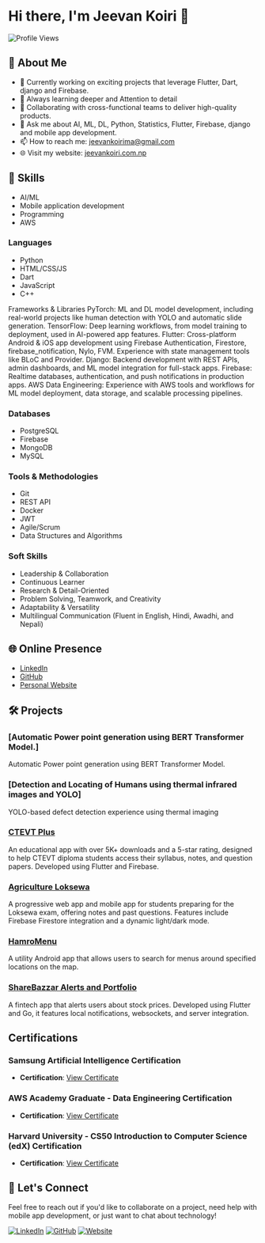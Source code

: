 # Hi there, I'm Jeevan Koiri 👋

![Profile Views](https://komarev.com/ghpvc/?username=jeevankoiri10&color=brightgreen)

## 🌟 About Me

- 🔭 Currently working on exciting projects that leverage Flutter, Dart, django and Firebase.
- 🌱 Always learning deeper and Attention to detail 
- 🤝 Collaborating with cross-functional teams to deliver high-quality products.
- 💬 Ask me about AI, ML, DL, Python, Statistics, Flutter, Firebase, django and mobile app development.
- 📫 How to reach me: [jeevankoirima@gmail.com](mailto:jeevankoirima@gmail.com)
- 🌐 Visit my website: [jeevankoiri.com.np](http://www.jeevankoiri.com.np)

## 🚀 Skills
- AI/ML
- Mobile application development
- Programming
- AWS

### Languages
- Python
- HTML/CSS/JS
- Dart
- JavaScript
- C++

Frameworks & Libraries
PyTorch: ML and DL model development, including real-world projects like human detection with YOLO and automatic slide generation.
TensorFlow: Deep learning workflows, from model training to deployment, used in AI-powered app features.
Flutter: Cross-platform Android & iOS app development using Firebase Authentication, Firestore, firebase_notification, Nylo, FVM. Experience with state management tools like BLoC and Provider.
Django: Backend development with REST APIs, admin dashboards, and ML model integration for full-stack apps.
Firebase: Realtime databases, authentication, and push notifications in production apps.
AWS Data Engineering: Experience with AWS tools and workflows for ML model deployment, data storage, and scalable processing pipelines.

### Databases
- PostgreSQL
- Firebase
- MongoDB
- MySQL

### Tools & Methodologies
- Git
- REST API
- Docker
- JWT
- Agile/Scrum
- Data Structures and Algorithms

### Soft Skills
- Leadership & Collaboration
- Continuous Learner
- Research & Detail-Oriented
- Problem Solving, Teamwork, and Creativity
- Adaptability & Versatility
- Multilingual Communication (Fluent in English, Hindi, Awadhi, and Nepali)

## 🌐 Online Presence

- [LinkedIn](https://www.linkedin.com/in/jeevankoiri/)
- [GitHub](https://github.com/jeevankoiri10/)
- [Personal Website](http://www.jeevankoiri.com.np)

## 🛠 Projects

### [Automatic Power point generation using BERT Transformer Model.]
Automatic Power point generation using BERT Transformer Model.

### [Detection and Locating of Humans using thermal infrared images and YOLO]
YOLO-based defect detection experience using thermal imaging

### [CTEVT Plus](https://play.google.com/store/apps/details?id=com.one.ctevt_plus)
An educational app with over 5K+ downloads and a 5-star rating, designed to help CTEVT diploma students access their syllabus, notes, and question papers. Developed using Flutter and Firebase.

### [Agriculture Loksewa](https://agricultureloksewa-b109c.web.app/)
A progressive web app and mobile app for students preparing for the Loksewa exam, offering notes and past questions. Features include Firebase Firestore integration and a dynamic light/dark mode.

### [HamroMenu](https://github.com/jeevankoiri10/HamroMenu)
A utility Android app that allows users to search for menus around specified locations on the map.

### [ShareBazzar Alerts and Portfolio](#)
A fintech app that alerts users about stock prices. Developed using Flutter and Go, it features local notifications, websockets, and server integration.

<!--
## 📈 GitHub Stats

![Jeevan's GitHub stats](https://github-readme-stats.vercel.app/api?username=jeevankoiri10&show_icons=true&theme=radical)

![Top Langs](https://github-readme-stats.vercel.app/api/top-langs/?username=jeevankoiri10&layout=compact&theme=radical)
-->
## Certifications

### Samsung Artificial Intelligence Certification
- **Certification**: [View Certificate](https://www.linkedin.com/in/jeevankoiri/overlay/1718942288355/single-media-viewer/?profileId=ACoAADICKe0B95ithqNSb2pZ8f1eqySiHAwwljQ )
### AWS Academy Graduate - Data Engineering Certification
- **Certification**: [View Certificate](https://www.credly.com/badges/6253f3ca-4bb5-420f-a84c-6bfc100027c6/linked_in_profile)
### Harvard University - CS50 Introduction to Computer Science (edX) Certification
- **Certification**: [View Certificate](https://courses.edx.org/certificates/777c561a64ad441d8f57eb21c3fb129b)



## 🤝 Let's Connect

Feel free to reach out if you'd like to collaborate on a project, need help with mobile app development, or just want to chat about technology!

[![LinkedIn](https://img.shields.io/badge/LinkedIn-0A66C2?style=for-the-badge&logo=linkedin&logoColor=white)](https://www.linkedin.com/in/jeevankoiri/)
[![GitHub](https://img.shields.io/badge/GitHub-181717?style=for-the-badge&logo=github&logoColor=white)](https://github.com/jeevankoiri10/)
[![Website](https://img.shields.io/badge/Website-21759B?style=for-the-badge&logo=wordpress&logoColor=white)](http://www.jeevankoiri.com.np)

